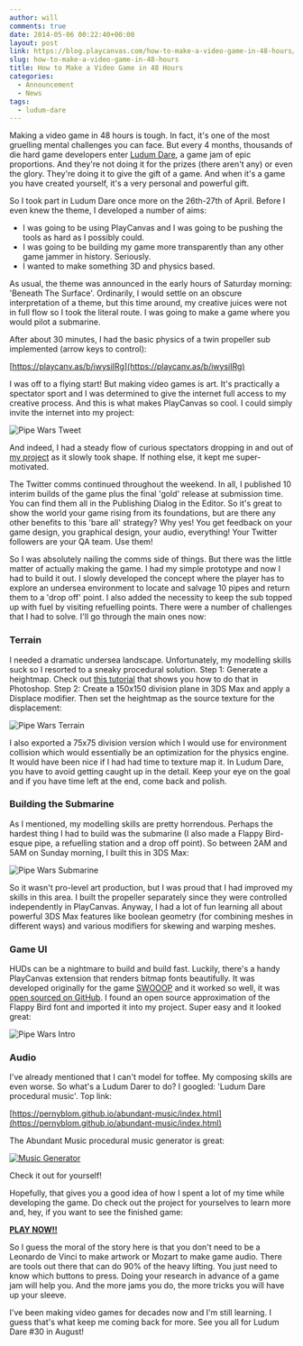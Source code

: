 ```yaml
---
author: will
comments: true
date: 2014-05-06 00:22:40+00:00
layout: post
link: https://blog.playcanvas.com/how-to-make-a-video-game-in-48-hours/
slug: how-to-make-a-video-game-in-48-hours
title: How to Make a Video Game in 48 Hours
categories:
  - Announcement
  - News
tags:
  - ludum-dare
---
```


Making a video game in 48 hours is tough. In fact, it's one of the most gruelling mental challenges you can face. But every 4 months, thousands of die hard game developers enter [Ludum Dare](https://ludumdare.com/), a game jam of epic proportions. And they're not doing it for the prizes (there aren't any) or even the glory. They're doing it to give the gift of a game. And when it's a game you have created yourself, it's a very personal and powerful gift.

So I took part in Ludum Dare once more on the 26th-27th of April. Before I even knew the theme, I developed a number of aims:

- I was going to be using PlayCanvas and I was going to be pushing the tools as hard as I possibly could.
- I was going to be building my game more transparently than any other game jammer in history. Seriously.
- I wanted to make something 3D and physics based.

As usual, the theme was announced in the early hours of Saturday morning: 'Beneath The Surface'. Ordinarily, I would settle on an obscure interpretation of a theme, but this time around, my creative juices were not in full flow so I took the literal route. I was going to make a game where you would pilot a submarine.

After about 30 minutes, I had the basic physics of a twin propeller sub implemented (arrow keys to control):

[https://playcanv.as/b/iwysiIRg](https://playcanv.as/b/iwysiIRg)

I was off to a flying start! But making video games is art. It's practically a spectator sport and I was determined to give the internet full access to my creative process. And this is what makes PlayCanvas so cool. I could simply invite the internet into my project:

![Pipe Wars Tweet](/assets/media/pipe-wars-tweet.png)

And indeed, I had a steady flow of curious spectators dropping in and out of [my project](https://playcanvas.com/project/5993/overview/pipe-wars) as it slowly took shape. If nothing else, it kept me super-motivated.

The Twitter comms continued throughout the weekend. In all, I published 10 interim builds of the game plus the final 'gold' release at submission time. You can find them all in the Publishing Dialog in the Editor. So it's great to show the world your game rising from its foundations, but are there any other benefits to this 'bare all' strategy? Why yes! You get feedback on your game design, you graphical design, your audio, everything! Your Twitter followers are your QA team. Use them!

So I was absolutely nailing the comms side of things. But there was the little matter of actually making the game. I had my simple prototype and now I had to build it out. I slowly developed the concept where the player has to explore an undersea environment to locate and salvage 10 pipes and return them to a 'drop off' point. I also added the necessity to keep the sub topped up with fuel by visiting refuelling points. There were a number of challenges that I had to solve. I'll go through the main ones now:

### Terrain

I needed a dramatic undersea landscape. Unfortunately, my modelling skills suck so I resorted to a sneaky procedural solution. Step 1: Generate a heightmap. Check out [this tutorial](https://jasonsturges.medium.com/creating-a-terrain-for-unity-3d-with-photoshop-237dd55bba88) that shows you how to do that in Photoshop. Step 2: Create a 150x150 division plane in 3DS Max and apply a Displace modifier. Then set the heightmap as the source texture for the displacement:

![Pipe Wars Terrain](/assets/media/pipe-wars-terrain.png)

I also exported a 75x75 division version which I would use for environment collision which would essentially be an optimization for the physics engine. It would have been nice if I had had time to texture map it. In Ludum Dare, you have to avoid getting caught up in the detail. Keep your eye on the goal and if you have time left at the end, come back and polish.

### Building the Submarine

As I mentioned, my modelling skills are pretty horrendous. Perhaps the hardest thing I had to build was the submarine (I also made a Flappy Bird-esque pipe, a refuelling station and a drop off point). So between 2AM and 5AM on Sunday morning, I built this in 3DS Max:

![Pipe Wars Submarine](/assets/media/pipe-wars-submarine.png)

So it wasn't pro-level art production, but I was proud that I had improved my skills in this area. I built the propeller separately since they were controlled independently in PlayCanvas. Anyway, I had a lot of fun learning all about powerful 3DS Max features like boolean geometry (for combining meshes in different ways) and various modifiers for skewing and warping meshes.

### Game UI

HUDs can be a nightmare to build and build fast. Luckily, there's a handy PlayCanvas extension that renders bitmap fonts beautifully. It was developed originally for the game [SWOOOP](http://swooop.playcanvas.com/) and it worked so well, it was [open sourced on GitHub](https://github.com/playcanvas/fonts). I found an open source approximation of the Flappy Bird font and imported it into my project. Super easy and it looked great:

![Pipe Wars Intro](/assets/media/pipe-wars-intro.jpg)

### Audio

I've already mentioned that I can't model for toffee. My composing skills are even worse. So what's a Ludum Darer to do? I googled: 'Ludum Dare procedural music'. Top link:

[https://pernyblom.github.io/abundant-music/index.html](https://pernyblom.github.io/abundant-music/index.html)

The Abundant Music procedural music generator is great:

[![Music Generator](/assets/media/abundant-music.png)](/assets/media/abundant-music.png)

Check it out for yourself!

Hopefully, that gives you a good idea of how I spent a lot of my time while developing the game. Do check out the project for yourselves to learn more and, hey, if you want to see the finished game:

[**PLAY NOW!!**](https://playcanv.as/p/7wWIHILP/)

So I guess the moral of the story here is that you don't need to be a Leonardo de Vinci to make artwork or Mozart to make game audio. There are tools out there that can do 90% of the heavy lifting. You just need to know which buttons to press. Doing your research in advance of a game jam will help you. And the more jams you do, the more tricks you will have up your sleeve.

I've been making video games for decades now and I'm still learning. I guess that's what keep me coming back for more. See you all for Ludum Dare #30 in August!
